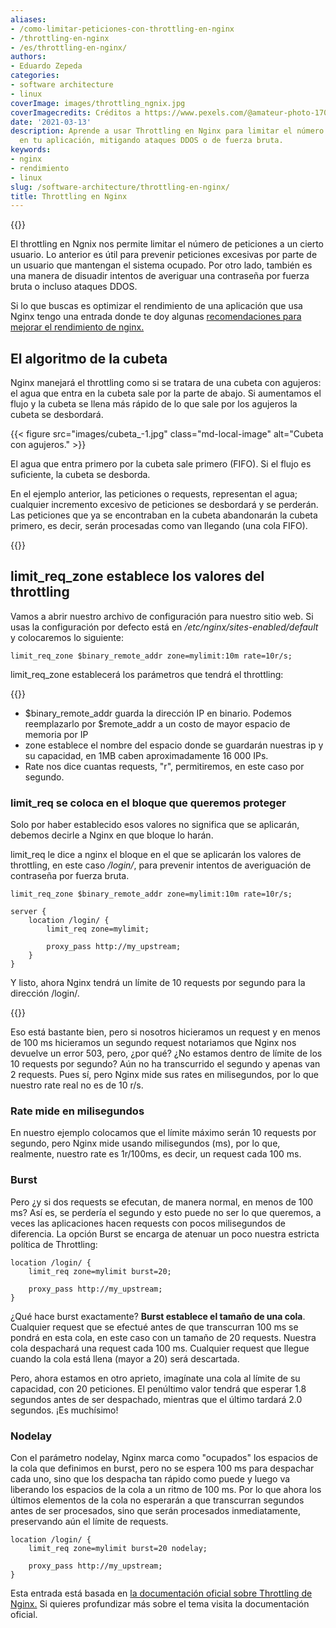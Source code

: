 ```yaml
---
aliases:
- /como-limitar-peticiones-con-throttling-en-nginx
- /throttling-en-nginx
- /es/throttling-en-nginx/
authors:
- Eduardo Zepeda
categories:
- software architecture
- linux
coverImage: images/throttling_ngnix.jpg
coverImagecredits: Créditos a https://www.pexels.com/@amateur-photo-1700447
date: '2021-03-13'
description: Aprende a usar Throttling en Nginx para limitar el número de peticiones
  en tu aplicación, mitigando ataques DDOS o de fuerza bruta.
keywords:
- nginx
- rendimiento
- linux
slug: /software-architecture/throttling-en-nginx/
title: Throttling en Nginx
---
```


{{<ad0>}}

El throttling en Ngnix nos permite limitar el número de peticiones a un cierto usuario. Lo anterior es útil para prevenir peticiones excesivas por parte de un usuario que mantengan el sistema ocupado. Por otro lado, también es una manera de disuadir intentos de averiguar una contraseña por fuerza bruta o incluso ataques DDOS.

Si lo que buscas es optimizar el rendimiento de una aplicación que usa Nginx tengo una entrada donde te doy algunas [recomendaciones para mejorar el rendimiento de nginx.](/es/linux/nginx-keepalive-gzip-http2-mejor-rendimiento-en-tu-sitio-web/)

## El algoritmo de la cubeta

Nginx manejará el throttling como si se tratara de una cubeta con agujeros: el agua que entra en la cubeta sale por la parte de abajo. Si aumentamos el flujo y la cubeta se llena más rápido de lo que sale por los agujeros la cubeta se desbordará.

{{< figure src="images/cubeta_-1.jpg" class="md-local-image" alt="Cubeta con agujeros." >}}

El agua que entra primero por la cubeta sale primero (FIFO). Si el flujo es suficiente, la cubeta se desborda.

En el ejemplo anterior, las peticiones o requests, representan el agua; cualquier incremento excesivo de peticiones se desbordará y se perderán. Las peticiones que ya se encontraban en la cubeta abandonarán la cubeta primero, es decir, serán procesadas como van llegando (una cola FIFO).

{{<ad1>}}

## limit\_req\_zone establece los valores del throttling

Vamos a abrir nuestro archivo de configuración para nuestro sitio web. Si usas la configuración por defecto está en _/etc/nginx/sites-enabled/default_ y colocaremos lo siguiente:

```nginx
limit_req_zone $binary_remote_addr zone=mylimit:10m rate=10r/s;
```

limit\_req\_zone establecerá los parámetros que tendrá el throttling:

{{<ad2>}}

- $binary\_remote\_addr guarda la dirección IP en binario. Podemos reemplazarlo por $remote\_addr a un costo de mayor espacio de memoria por IP
- zone establece el nombre del espacio donde se guardarán nuestras ip y su capacidad, en 1MB caben aproximadamente 16 000 IPs.
- Rate nos dice cuantas requests, "r", permitiremos, en este caso por segundo.

### limit\_req se coloca en el bloque que queremos proteger

Solo por haber establecido esos valores no significa que se aplicarán, debemos decirle a Nginx en que bloque lo harán.

limit\_req le dice a nginx el bloque en el que se aplicarán los valores de throttling, en este caso _/login/_, para prevenir intentos de averiguación de contraseña por fuerza bruta.

```nginx
limit_req_zone $binary_remote_addr zone=mylimit:10m rate=10r/s;
 
server {
    location /login/ {
        limit_req zone=mylimit;
        
        proxy_pass http://my_upstream;
    }
}
```

Y listo, ahora Nginx tendrá un límite de 10 requests por segundo para la dirección /login/.

{{<ad3>}}

Eso está bastante bien, pero si nosotros hicieramos un request y en menos de 100 ms hicieramos un segundo request notariamos que Nginx nos devuelve un error 503, pero, ¿por qué? ¿No estamos dentro de límite de los 10 requests por segundo? Aún no ha transcurrido el segundo y apenas van 2 requests. Pues sí, pero Nginx mide sus rates en milisegundos, por lo que nuestro rate real no es de 10 r/s.

### Rate mide en milisegundos

En nuestro ejemplo colocamos que el límite máximo serán 10 requests por segundo, pero Nginx mide usando milisegundos (ms), por lo que, realmente, nuestro rate es 1r/100ms, es decir, un request cada 100 ms.

### Burst

Pero ¿y si dos requests se efecutan, de manera normal, en menos de 100 ms? Así es, se perdería el segundo y esto puede no ser lo que queremos, a veces las aplicaciones hacen requests con pocos milisegundos de diferencia. La opción Burst se encarga de atenuar un poco nuestra estricta política de Throttling:

```nginx
location /login/ {
    limit_req zone=mylimit burst=20;
 
    proxy_pass http://my_upstream;
}
```

¿Qué hace burst exactamente? **Burst establece el tamaño de una cola**. Cualquier request que se efectué antes de que transcurran 100 ms se pondrá en esta cola, en este caso con un tamaño de 20 requests. Nuestra cola despachará una request cada 100 ms. Cualquier request que llegue cuando la cola está llena (mayor a 20) será descartada.

Pero, ahora estamos en otro aprieto, imagínate una cola al límite de su capacidad, con 20 peticiones. El penúltimo valor tendrá que esperar 1.8 segundos antes de ser despachado, mientras que el último tardará 2.0 segundos. ¡Es muchísimo!

### Nodelay

Con el parámetro nodelay, Nginx marca como "ocupados" los espacios de la cola que definimos en burst, pero no se espera 100 ms para despachar cada uno, sino que los despacha tan rápido como puede y luego va liberando los espacios de la cola a un ritmo de 100 ms. Por lo que ahora los últimos elementos de la cola no esperarán a que transcurran segundos antes de ser procesados, sino que serán procesados inmediatamente, preservando aún el límite de requests.

```nginx
location /login/ {
    limit_req zone=mylimit burst=20 nodelay;
 
    proxy_pass http://my_upstream;
}
```

Esta entrada está basada en [la documentación oficial sobre Throttling de Nginx.](https://www.nginx.com/blog/rate-limiting-nginx/) Si quieres profundizar más sobre el tema visita la documentación oficial.